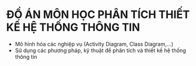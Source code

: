 # ĐỒ ÁN MÔN HỌC PHÂN TÍCH THIẾT KẾ HỆ THỐNG THÔNG TIN
- Mô hình hóa các nghiệp vụ (Activity Diagram, Class Diagram,...)
- Sử dụng các phương pháp, kỹ thuật để phân tích và thiết kế hệ thống thông tin
